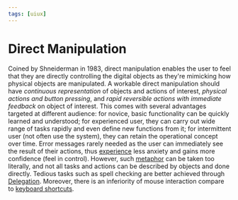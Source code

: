 ```yaml
---
tags: [uiux]
---
```


# Direct Manipulation

 Coined by Shneiderman in 1983, direct manipulation enables the user to feel
 that they are directly controlling the digital objects as they're mimicking how
 physical objects are manipulated. A workable direct manipulation should have
 *continuous representation* of objects and actions of interest, *physical
 actions and button pressing*, and *rapid reversible actions with immediate
 feedback* on object of interest. This comes with several advantages targeted at
 different audience: for novice, basic functionality can be quickly learned and
 understood; for experienced user, they can carry out wide range of tasks
 rapidly and even define new functions from it; for intermittent user (not often
 use the system), they can retain the operational concept over time. Error
 messages rarely needed as the user can immediately see the result of their
 actions, thus [experience](202303242126.md) less anxiety and gains more
 confidence (feel in control). However, such [metaphor](202304161003.md) can be
 taken too literally, and not all tasks and actions can be described by objects
 and done directly. Tedious tasks such as spell checking are better achieved
 through [Delegation](202302051232.md). Moreover, there is an inferiority of
 mouse interaction compare to [keyboard shortcuts](202304161025.md).
